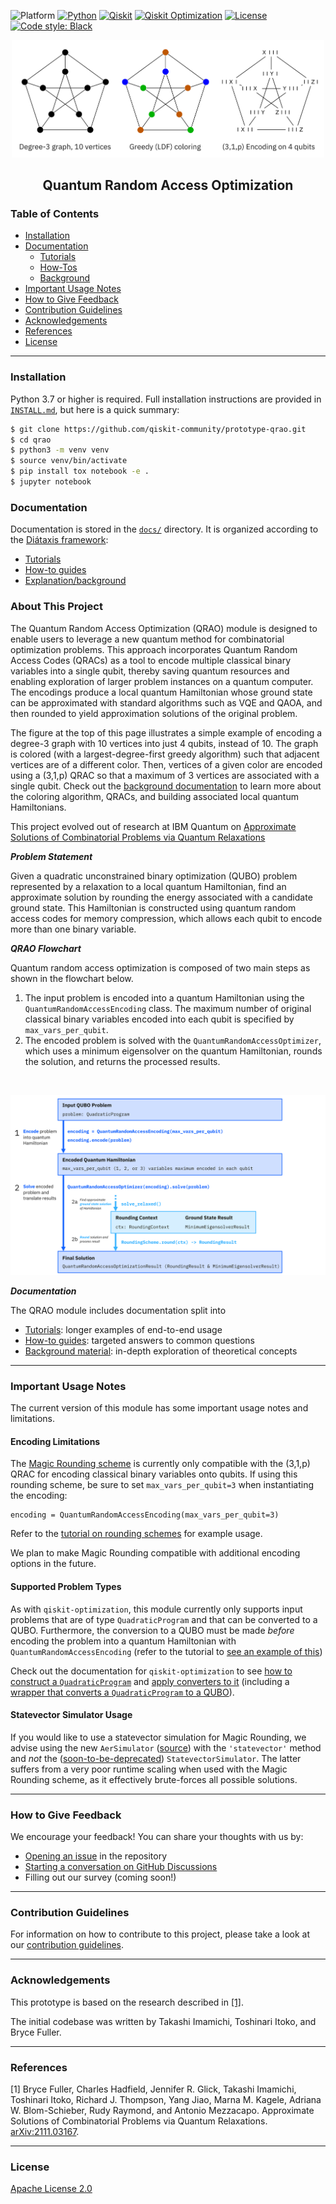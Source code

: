 ![Platform](https://img.shields.io/badge/Platform-Linux%20%7C%20macOS%20%7C%20Windows-informational)
[![Python](https://img.shields.io/badge/Python-3.7%20%7C%203.8%20%7C%203.9%20%7C%203.10-informational)](https://www.python.org/)
[![Qiskit](https://img.shields.io/badge/Qiskit-%E2%89%A5%200.34.2-6133BD)](https://github.com/Qiskit/qiskit)
[![Qiskit Optimization](https://img.shields.io/badge/Qiskit%20Optimization-%E2%89%A5%200.3.0-6133BD)](https://github.com/Qiskit/qiskit-optimization)
[![License](https://img.shields.io/github/license/qiskit-community/quantum-prototype-template?label=License)](https://github.com/qiskit-community/quantum-prototype-template/blob/main/LICENSE.txt)
[![Code style: Black](https://img.shields.io/badge/Code%20style-Black-000.svg)](https://github.com/psf/black)

<p align="center">
  <img src="docs/images/qrao_encoding.svg" width="500">
</p>
<h2 align="center">Quantum Random Access Optimization</h2>

### Table of Contents

* [Installation](#installation)
* [Documentation](#documentation)
  - [Tutorials](docs/tutorials/)
  - [How-Tos](docs/how_tos/)
  - [Background](docs/background/)
* [Important Usage Notes](#important-usage-notes)
* [How to Give Feedback](#how-to-give-feedback)
* [Contribution Guidelines](#contribution-guidelines)
* [Acknowledgements](#acknowledgements)
* [References](#references)
* [License](#license)

----------------------------------------------------------------------------------------------------

### Installation

Python 3.7 or higher is required.  Full installation instructions are provided in [`INSTALL.md`](INSTALL.md), but here is a quick summary:

```sh
$ git clone https://github.com/qiskit-community/prototype-qrao.git
$ cd qrao
$ python3 -m venv venv
$ source venv/bin/activate
$ pip install tox notebook -e .
$ jupyter notebook
```

### Documentation

Documentation is stored in the [`docs/`](docs/) directory.  It is organized according to the [Diátaxis framework](https://diataxis.fr/):

- [Tutorials](docs/tutorials/)
- [How-to guides](docs/how_tos/)
- [Explanation/background](docs/background/)

### About This Project

The Quantum Random Access Optimization (QRAO) module is designed to enable users to leverage a new quantum method for combinatorial optimization problems. This approach incorporates Quantum Random Access Codes (QRACs) as a tool to encode multiple classical binary variables into a single qubit, thereby saving quantum resources and enabling exploration of larger problem instances on a quantum computer. The encodings produce a local quantum Hamiltonian whose ground state can be approximated with standard algorithms such as VQE and QAOA, and then rounded to yield approximation solutions of the original problem.

The figure at the top of this page illustrates a simple example of encoding a degree-3 graph with 10 vertices into just 4 qubits, instead of 10. The graph is colored (with a largest-degree-first greedy algorithm) such that adjacent vertices are of a different color. Then, vertices of a given color are encoded using a (3,1,p) QRAC so that a maximum of 3 vertices are associated with a single qubit. Check out the [background documentation](https://github.com/qiskit-community/prototype-qrao/blob/main/docs/background/quantum_relaxations.ipynb) to learn more about the coloring algorithm, QRACs, and building associated local quantum Hamiltonians.

This project evolved out of research at IBM Quantum on [Approximate Solutions of Combinatorial Problems via Quantum Relaxations](https://arxiv.org/abs/2111.03167)

***Problem Statement***

Given a quadratic unconstrained binary optimization (QUBO) problem represented by a relaxation to a local quantum Hamiltonian, find an approximate solution by rounding the energy associated with a candidate ground state. This Hamiltonian is constructed using quantum random access codes for memory compression, which allows each qubit to encode more than one binary variable.

***QRAO Flowchart***

Quantum random access optimization is composed of two main steps as shown in the flowchart below.

1. The input problem is encoded into a quantum Hamiltonian using the `QuantumRandomAccessEncoding` class. The maximum number of original classical binary variables encoded into each qubit is specified by `max_vars_per_qubit`.
2. The encoded problem is solved with the `QuantumRandomAccessOptimizer`, which uses a minimum eigensolver on the quantum Hamiltonian, rounds the solution, and returns the processed results.

<br />

<p align="center">
  <img src="docs/images/qrao_flowchart.svg">
</p>

***Documentation***

The QRAO module includes documentation split into
- [Tutorials](docs/tutorials): longer examples of end-to-end usage
- [How-to guides](docs/how_tos): targeted answers to common questions
- [Background material](docs/background): in-depth exploration of theoretical concepts

----------------------------------------------------------------------------------------------------

### Important Usage Notes

The current version of this module has some important usage notes and limitations.

#### Encoding Limitations

The [Magic Rounding scheme](https://github.com/qiskit-community/prototype-qrao/blob/main/qrao/magic_rounding.py) is currently only compatible with the (3,1,p) QRAC for encoding classical binary variables onto qubits. If using this rounding scheme, be sure to set `max_vars_per_qubit=3` when instantiating the encoding:
```
encoding = QuantumRandomAccessEncoding(max_vars_per_qubit=3)
```
Refer to the [tutorial on rounding schemes](https://github.com/qiskit-community/prototype-qrao/blob/main/docs/tutorials/02_advanced_usage.ipynb) for example usage.

We plan to make Magic Rounding compatible with additional encoding options in the future.

#### Supported Problem Types

As with `qiskit-optimization`, this module currently only supports input problems that are of type `QuadraticProgram` and that can be converted to a QUBO. Furthermore, the conversion to a QUBO must be made _before_ encoding the problem into a quantum Hamiltonian with `QuantumRandomAccessEncoding` (refer to the tutorial to [see an example of this](https://github.com/qiskit-community/prototype-qrao/blob/main/docs/tutorials/01_getting_started.ipynb))

Check out the documentation for `qiskit-optimization` to see [how to construct a `QuadraticProgram`](https://github.com/Qiskit/qiskit-optimization/blob/main/docs/tutorials/01_quadratic_program.ipynb) and [apply converters to it](https://github.com/Qiskit/qiskit-optimization/blob/main/docs/tutorials/02_converters_for_quadratic_programs.ipynb) (including a [wrapper that converts a `QuadraticProgram` to a QUBO](https://github.com/Qiskit/qiskit-optimization/blob/main/qiskit_optimization/converters/quadratic_program_to_qubo.py)).

#### Statevector Simulator Usage

If you would like to use a statevector simulation for Magic Rounding, we advise using the new `AerSimulator` ([source](https://github.com/Qiskit/qiskit-aer/blob/main/qiskit/providers/aer/backends/aer_simulator.py)) with the `'statevector'` method and _not_ the ([soon-to-be-deprecated](https://github.com/Qiskit/qiskit-aer/blob/73b29ad75a0d206c68aff42d4d63adf3a42b61b5/qiskit/providers/aer/backends/statevector_simulator.py#L178)) `StatevectorSimulator`. The latter suffers from a very poor runtime scaling when used with the Magic Rounding scheme, as it effectively brute-forces all possible solutions.

----------------------------------------------------------------------------------------------------

### How to Give Feedback

We encourage your feedback! You can share your thoughts with us by:
- [Opening an issue](https://github.com/qiskit-community/prototype-qrao/issues) in the repository
- [Starting a conversation on GitHub Discussions](https://github.com/qiskit-community/prototype-qrao/discussions)
- Filling out our survey (coming soon!)


----------------------------------------------------------------------------------------------------

### Contribution Guidelines

For information on how to contribute to this project, please take a look at our [contribution guidelines](CONTRIBUTING.md).


----------------------------------------------------------------------------------------------------

### Acknowledgements

This prototype is based on the research described in [[1]](./README.md#references).

The initial codebase was written by Takashi Imamichi, Toshinari Itoko, and Bryce Fuller.


----------------------------------------------------------------------------------------------------

### References

[1] Bryce Fuller, Charles Hadfield, Jennifer R. Glick, Takashi Imamichi, Toshinari Itoko, Richard J. Thompson, Yang Jiao, Marna M. Kagele, Adriana W. Blom-Schieber, Rudy Raymond, and Antonio Mezzacapo. Approximate Solutions of Combinatorial Problems via Quantum Relaxations. [arXiv:2111.03167](https://arxiv.org/abs/2111.03167).


----------------------------------------------------------------------------------------------------

### License
[Apache License 2.0](LICENSE.txt)
